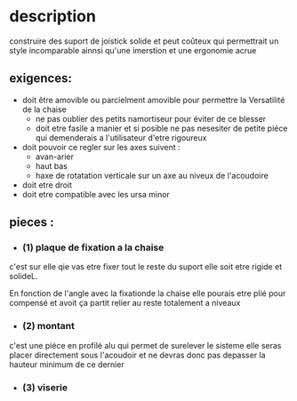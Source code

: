 # description 

construire des suport de joistick solide et peut coûteux qui permettrait un style incomparable ainnsi qu'une imerstion et une ergonomie acrue

## exigences:

- doit être amovible ou parcielment amovible pour permettre la Versatilité de la chaise
    - ne pas oublier des petits namortiseur pour éviter de ce blesser
    - doit etre fasile a manier et si posible ne pas nesesiter de petite piéce qui demenderais a l'utilisateur d'etre rigoureux
- doit pouvoir ce regler sur les axes suivent :
    - avan-arier
    - haut bas
    - haxe de rotatation verticale sur un axe au niveux de l'acoudoire
- doit etre droit
- doit etre compatible avec les ursa minor

## pieces :

- ### (1) plaque de fixation a la chaise
c'est sur elle qie vas etre fixer tout le reste du suport
elle soit etre rigide et solideL.

En fonction de l'angle avec la fixationde la chaise elle pourais etre plié pour compensé et avoit ça partit relier au reste totalement a niveaux
- ### (2) montant
c'est une piéce en profilé alu qui permet de surelever le sisteme elle seras placer directement sous l'acoudoir et ne devras donc pas depasser la hauteur minimum de ce dernier
- ### (3) viserie
